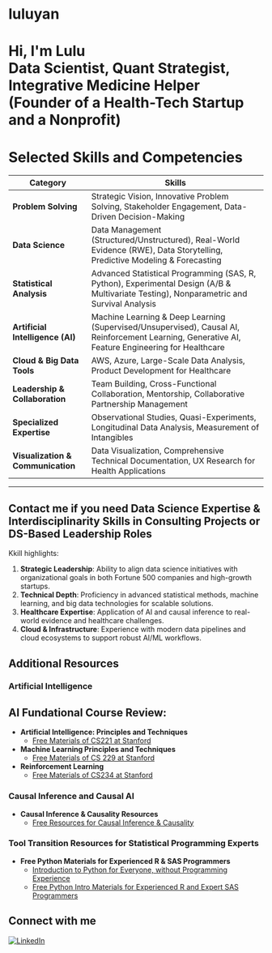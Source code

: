 # luluyan
<h1>Hi, I'm Lulu <br/><a >Data Scientist</a>, <a >Quant Strategist</a>, Integrative Medicine Helper (Founder of a Health-Tech Startup and a Nonprofit)</a></h1>

# Selected Skills and Competencies

| **Category**                     | **Skills**                                                                                     |
|-----------------------------------|-----------------------------------------------------------------------------------------------|
| **Problem Solving**               | Strategic Vision, Innovative Problem Solving, Stakeholder Engagement, Data-Driven Decision-Making |
| **Data Science**                  | Data Management (Structured/Unstructured), Real-World Evidence (RWE), Data Storytelling, Predictive Modeling & Forecasting |
| **Statistical Analysis**          | Advanced Statistical Programming (SAS, R, Python), Experimental Design (A/B & Multivariate Testing), Nonparametric and Survival Analysis |
| **Artificial Intelligence (AI)** | Machine Learning & Deep Learning (Supervised/Unsupervised), Causal AI, Reinforcement Learning, Generative AI, Feature Engineering for Healthcare |
| **Cloud & Big Data Tools**        | AWS, Azure, Large-Scale Data Analysis, Product Development for Healthcare |
| **Leadership & Collaboration**   | Team Building, Cross-Functional Collaboration, Mentorship, Collaborative Partnership Management |
| **Specialized Expertise**         | Observational Studies, Quasi-Experiments, Longitudinal Data Analysis, Measurement of Intangibles |
| **Visualization & Communication**| Data Visualization, Comprehensive Technical Documentation, UX Research for Health Applications |

---

## Contact me if you need Data Science Expertise & Interdisciplinarity Skills in Consulting Projects or DS-Based Leadership Roles

Kkill highlights:

1. **Strategic Leadership**: Ability to align data science initiatives with organizational goals in both Fortune 500 companies and high-growth startups.  
2. **Technical Depth**: Proficiency in advanced statistical methods, machine learning, and big data technologies for scalable solutions.  
3. **Healthcare Expertise**: Application of AI and causal inference to real-world evidence and healthcare challenges.  
4. **Cloud & Infrastructure**: Experience with modern data pipelines and cloud ecosystems to support robust AI/ML workflows.  

## Additional Resources

### Artificial Intelligence

<h2> AI Fundational Course Review:</h2>

- <b>Artificial Intelligence: Principles and Techniques </b>
  - [Free Materials of CS221 at Stanford](https://www.youtube.com/watch?v=ZiwogMtbjr4&list=PLoROMvodv4rOca_Ovz1DvdtWuz8BfSWL2)
- <b>Machine Learning Principles and Techniques</b>
  - [Free Materials of CS 229 at Stanford](https://www.youtube.com/watch?v=Bl4Feh_Mjvo&list=PLoROMvodv4rNyWOpJg_Yh4NSqI4Z4vOYy)
- <b>Reinforcement Learning</b>
  - [Free Materials of CS234 at Stanford](https://youtube.com/playlist?list=PLoROMvodv4rN4wG6Nk6sNpTEbuOSosZdX)

### Causal Inference and Causal AI

- **Causal Inference & Causality Resources**  
  - [Free Resources for Causal Inference & Causality](https://medium.com/@luluyan/resources-for-causal-inference-causality-cbe304aeaa61)

### Tool Transition Resources for Statistical Programming Experts

- **Free Python Materials for Experienced R & SAS Programmers**  
  - [Introduction to Python for Everyone, without Programming Experience](https://www.youtube.com/watch?v=_uQrJ0TkZlc)  
  - [Free Python Intro Materials for Experienced R and Expert SAS Programmers](https://medium.com/@luluyan/python-crash-materials-for-experienced-r-and-or-expert-sas-programmers-f9a0fe8a8b40)


## Connect with me

[![LinkedIn](https://img.shields.io/badge/LinkedIn-0A66C2?style=for-the-badge&logo=linkedin&logoColor=white)](https://linkedin.com/in/luluyan)
